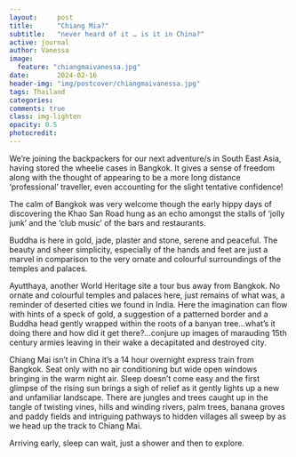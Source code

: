 ```yaml
---
layout:     post
title:      "Chiang Mia?"
subtitle:   "never heard of it … is it in China?"
active: journal
author: Vanessa
image:
  feature: "chiangmaivanessa.jpg"
date:       2024-02-16
header-img: "img/postcover/chiangmaivanessa.jpg"
tags: Thailand
categories: 
comments: true
class: img-lighten 
opacity: 0.5
photocredit:
---
```


We’re joining the backpackers for our next adventure/s in South East Asia, having stored the wheelie cases in Bangkok. It gives a sense of freedom along with the thought of appearing to be a more long distance ‘professional’ traveller, even accounting for the slight tentative confidence! 

The calm of Bangkok was very welcome though the early hippy days of discovering the Khao San Road hung as an echo amongst the stalls of ‘jolly junk’ and the ‘club music’ of the bars and restaurants.

Buddha is here in gold, jade, plaster and stone, serene and peaceful. The beauty and sheer simplicity, especially of the hands and feet are just a marvel in comparison to the very ornate and colourful surroundings of the temples and palaces. 

Ayutthaya, another World Heritage site a tour bus away from Bangkok. No ornate and colourful temples and palaces here, just remains of what was, a reminder of deserted cities we found in India. Here the imagination can flow with hints of a speck of gold, a suggestion of a patterned border and a Buddha head gently wrapped within the roots of a banyan tree…what’s it doing there and how did it get there?…conjure up images of marauding 15th century armies leaving in their wake a decapitated and destroyed city.

Chiang Mai isn’t in China it’s a 14 hour overnight express train from Bangkok. Seat only with no air conditioning but wide open windows bringing in the warm night air. Sleep doesn’t come easy and the first glimpse of the rising sun brings a sigh of relief as it gently lights up a new and unfamiliar landscape.  There are jungles and trees caught up in the tangle of twisting vines, hills and winding rivers, palm trees, banana groves and paddy fields and intriguing pathways to hidden villages all sweep by as we head up the track to Chiang Mai.

Arriving early, sleep can wait, just a shower and then to explore.









